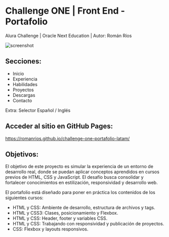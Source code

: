 # Challenge ONE | Front End -  Portafolio

Alura Challenge | Oracle Next Education | Autor: Román Ríos

![screenshot](https://github.com/user-attachments/assets/39f3f2ea-939b-4452-9c74-5d1b5a807b00)

## Secciones:

- Inicio
- Experiencia
- Habilidades
- Proyectos
- Descargas
- Contacto

Extra: Selector Español / Inglés

## Acceder al sitio en GitHub Pages:

https://romanrios.github.io/challenge-one-portafolio-latam/

## Objetivos:

El objetivo de este proyecto es simular la experiencia de un entorno de desarrollo real, donde se puedan aplicar conceptos aprendidos en cursos previos de HTML, CSS y JavaScript. El desafío busca consolidar y fortalecer conocimientos en estilización, responsividad y desarrollo web.

El portafolio está diseñado para poner en práctica los contenidos de los siguientes cursos:

- HTML y CSS: Ambiente de desarrollo, estructura de archivos y tags.
- HTML y CSS3: Clases, posicionamiento y Flexbox.
- HTML y CSS: Header, footer y variables CSS.
- HTML y CSS: Trabajando con responsividad y publicación de proyectos.
- CSS: Flexbox y layouts responsivos.
